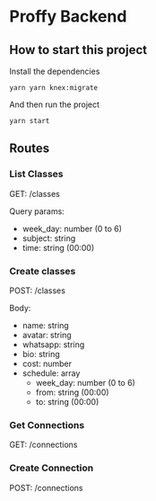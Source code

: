 # Proffy Backend

## How to start this project

Install the dependencies

`
yarn
yarn knex:migrate
`

And then run the project

`
yarn start
`

## Routes

### List Classes
GET: /classes

Query params:

- week_day: number (0 to 6)
- subject: string
- time: string (00:00)

### Create classes
POST: /classes

Body:

- name: string
- avatar: string
- whatsapp: string
- bio: string
- cost: number
- schedule: array
  - week_day: number (0 to 6)
  - from: string (00:00)
  - to: string (00:00)

### Get Connections
GET: /connections

### Create Connection
POST: /connections
